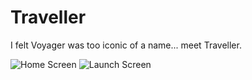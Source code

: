# Traveller

I felt Voyager was too iconic of a name...  meet Traveller.

![Home Screen](https://i.imgur.com/cg9ATKw.png)
![Launch Screen](https://i.imgur.com/yAP9ILU.png)

